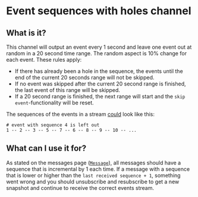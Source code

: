# Event sequences with holes channel

## What is it?

This channel will output an event every 1 second and leave one event out at random in a 20 second time range. The random aspect is 10% change for each event. These rules apply:

- If there has already been a hole in the sequence, the events until the end of the current 20 seconds range will not be skipped.
- If no event was skipped after the current 20 second range is finished, the last event of this range will be skipped.
- If a 20 second range is finished, the next range will start and the `skip event`-functionality will be reset.

The sequences of the events in a stream <u>could</u> look like this:

```
# event with sequence 4 is left out
1 -- 2 -- 3 -- 5 -- 7 -- 6 -- 8 -- 9 -- 10 -- ...
```

## What can I use it for?

As stated on the messages page ([`Message`](../../3-message.md)), all messages should have a sequence that is incremental by 1 each time. If a message with a sequence that is lower or higher than the `last received sequence + 1`, something went wrong and you should unsubscribe and resubscribe to get a new snapshot and continue to receive the correct events stream.
